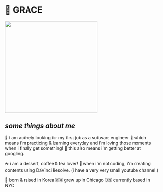 # 🍦 GRACE 


 <img align="center" width="300" src="https://media.giphy.com/media/TVWcMoCORhfodTjOZb/giphy.gif" />

 ## ***some things about me***
  🎂 i am actively looking for my first job as a software engineer 
  🍪 which means i'm practicing & learning everyday and i'm loving those moments when i finally get something! 
  🍩 this also means i'm getting better at googling. 
 
  ☕ i am a dessert, coffee & tea lover!
  🧁 when i'm not coding, i'm creating contents using DaVinci Resolve. (i have a very very small youtube channel.)
  
  🍵 born & raised in Korea 🇰🇷 grew up in Chicago 🇺🇸 currently based in NYC 

